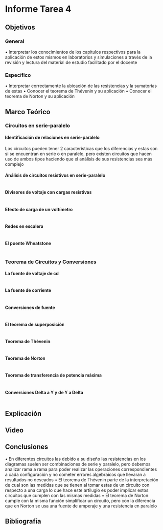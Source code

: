 # Informe Tarea 4
## Objetivos
### General 
•	Interpretar los conocimientos de los capítulos respectivos para la aplicación de estos mismos en laboratorios y simulaciones a través de la revisión y lectura del material de estudio facilitado por el docente 
### Específico
•	Interpretar correctamente la ubicación de las resistencias y la sumatorias de estas
•	Conocer el teorema de Thévenin y su aplicación
•	Conocer el teorema de Norton y su aplicación 
## Marco Teórico
### Circuitos en serie-paralelo

#### Identificación de relaciones en serie-paralelo
Los circuitos pueden tener 2 características que los diferencias y estas son si se encuentran en serie o en paralelo, pero existen circuitos que hacen uso de ambos tipos haciendo que el análisis de sus resistencias sea más complejo
![]()
#### Análisis de circuitos resistivos en serie-paralelo
![]()
#### Divisores de voltaje con cargas resistivas
![]()
#### Efecto de carga de un voltímetro
![]()
#### Redes en escalera
![]()
#### El puente Wheatstone
![]()
### Teorema de Circuitos y Conversiones

#### La fuente de voltaje de cd
![]()
#### La fuente de corriente
![]()
#### Conversiones de fuente
![]()
#### El teorema de superposición
![]()
#### Teorema de Thévenin
![]()
#### Teorema de Norton
![]()
#### Teorema de transferencia de potencia máxima
![]()
#### Conversiones Delta a Y y de Y a Delta
![]()
## Explicación

## Video

## Conclusiones
•	En diferentes circuitos las debido a su diseño las resistencias en los diagramas suelen ser combinaciones de serie y paralelo, pero debemos analizar rama a rama para poder realizar las operaciones correspondientes a cada configuración y no cometer errores algebraicos que llevaran a resultados no deseados
•	El teorema de Thévenin parte de la interpretación de cual son las medidas que se tienen al tomar estas de un circuito con respecto a una carga lo que hace este artilugio es poder implicar estos circuitos que cumplen con las mismas medidas 
•	El teorema de Norton cumple con la misma función simplificar un circuito, pero con la diferencia que en Norton se usa una fuente de amperaje y una resistencia en paralelo 

## Bibliografía
  
